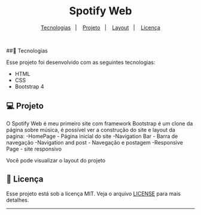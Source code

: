 <h1 align="center">
   Spotify Web
</h1>

<p align="center">
  <a href="#-tecnologias">Tecnologias</a>&nbsp;&nbsp;&nbsp;|&nbsp;&nbsp;&nbsp;
  <a href="#-projeto">Projeto</a>&nbsp;&nbsp;&nbsp;|&nbsp;&nbsp;&nbsp;
  <a href="#-layout">Layout</a>&nbsp;&nbsp;&nbsp;|&nbsp;&nbsp;&nbsp;
  <a href="#memo-licença">Licença</a>
</p>

<br>

##🚀 Tecnologias

Esse projeto foi desenvolvido com as seguintes tecnologias:

- HTML
- CSS
- Bootstrap 4

## 💻 Projeto

O Spotify Web é meu primeiro site com framework Bootstrap é um clone da página sobre música, é possível ver a construção do site e layout da pagina:
-HomePage - Página inicial do site
-Navigation Bar - Barra de navegação
-Navigation and post - Navegação e postagem
-Responsive Page - site responsivo

Você pode visualizar o layout do projeto 

## :memo: Licença

Esse projeto está sob a licença MIT. Veja o arquivo [LICENSE](LICENSE.md) para mais detalhes.

---

